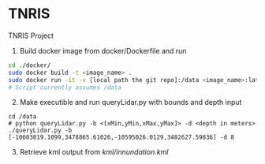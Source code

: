 # TNRIS
TNRIS Project

1. Build docker image from docker/Dockerfile and run
```sh
cd ./docker/
sudo docker build -t <image_name> .
sudo docker run -it -v [local path the git repo]:/data <image_name>:latest /bin/bash
# Script currently assumes /data
```

2. Make executible and run queryLidar.py with bounds and depth input
```shell
cd /data
# python queryLidar.py -b <[xMin,yMin,xMax,yMax]> -d <depth in meters>
./queryLidar.py -b [-10603019.1099,3478865.61026,-10595026.0129,3482627.59836] -d 8
```

3. Retrieve kml output from *kml/innundation.kml*
